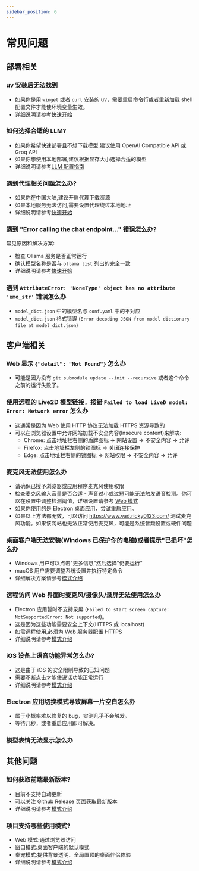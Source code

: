 ```yaml
---
sidebar_position: 6
---
```


# 常见问题

## 部署相关

### uv 安装后无法找到
- 如果你是用 `winget` 或者 `curl` 安装的 uv，需要重启命令行或者重新加载 shell 配置文件才能使环境变量生效。
- 详细说明请参考[快速开始](./quick-start.md)

### 如何选择合适的 LLM?
- 如果你希望快速部署且不想下载模型,建议使用 OpenAI Compatible API 或 Groq API
- 如果你想使用本地部署,建议根据显存大小选择合适的模型
- 详细说明请参考[LLM 配置指南](./user-guide/backend/llm.md)

### 遇到代理相关问题怎么办?
- 如果你在中国大陆,建议开启代理下载资源
- 如果本地服务无法访问,需要设置代理绕过本地地址
- 详细说明请参考[快速开始](./quick-start.md)

### 遇到 "Error calling the chat endpoint..." 错误怎么办?
常见原因和解决方案:
- 检查 Ollama 服务是否正常运行
- 确认模型名称是否与 `ollama list` 列出的完全一致
- 详细说明请参考[快速开始](./quick-start.md)

### 遇到 `AttributeError: 'NoneType' object has no attribute 'emo_str'` 错误怎么办
- `model_dict.json` 中的模型名与 `conf.yaml` 中的不对应
- `model_dict.json` 格式错误 (`Error decoding JSON from model dictionary file at model_dict.json`)

## 客户端相关

### Web 显示 `{"detail": "Not Found"}` 怎么办
- 可能是因为没有 `git submodule update --init --recursive` 或者这个命令之前的运行失败了。

### 使用远程的 Live2D 模型链接，报错 `Failed to load LiveD model: Error: Network error` 怎么办
- 这通常是因为 Web 使用 HTTP 协议无法加载 HTTPS 资源导致的
- 可以在浏览器设置中允许网站加载不安全内容(Insecure content)来解决:
  - Chrome: 点击地址栏右侧的盾牌图标 -> 网站设置 -> 不安全内容 -> 允许
  - Firefox: 点击地址栏左侧的锁图标 -> 关闭连接保护
  - Edge: 点击地址栏右侧的锁图标 -> 网站权限 -> 不安全内容 -> 允许

### 麦克风无法使用怎么办
- 请确保已授予浏览器或应用程序麦克风使用权限
- 检查麦克风输入音量是否合适 - 声音过小或过短可能无法触发语音检测。你可以在设置中调整检测阈值，详细设置请参考 [Web 模式](./user-guide/frontend/web.md)
- 如果你使用的是 Electron 桌面应用，尝试重启应用。
- 如果以上方法都无效，可以访问 https://www.vad.ricky0123.com/ 测试麦克风功能。如果该网站也无法正常使用麦克风，可能是系统音频设置或硬件问题

### 桌面客户端无法安装(Windows 已保护你的电脑)或者提示"已损坏"怎么办
- Windows 用户可以点击"更多信息"然后选择"仍要运行"
- macOS 用户需要调整系统设置并执行特定命令
- 详细解决方案请参考[模式介绍](./user-guide/frontend/mode.md)

### 远程访问 Web 界面时麦克风/摄像头/录屏无法使用怎么办
- Electron 应用暂时不支持录屏 (`Failed to start screen capture:
NotSupportedError: Not supported`)。
- 这是因为这些功能需要安全上下文(HTTPS 或 localhost)
- 如需远程使用,必须为 Web 服务器配置 HTTPS
- 详细说明请参考[模式介绍](./user-guide/frontend/mode.md)

### iOS 设备上语音功能异常怎么办?
- 这是由于 iOS 的安全限制导致的已知问题
- 需要不断点击才能使说话功能正常运行
- 详细说明请参考[模式介绍](./user-guide/frontend/mode.md)

### Electron 应用切换模式导致屏幕一片空白怎么办
- 属于小概率难以修复的 bug，实测几乎不会触发。
- 等待几秒，或者重启应用即可解决。

### 模型表情无法显示怎么办

## 其他问题

### 如何获取前端最新版本?
- 目前不支持自动更新
- 可以关注 Github Release 页面获取最新版本
- 详细说明请参考[模式介绍](./user-guide/frontend/mode.md)

### 项目支持哪些使用模式?
- Web 模式:通过浏览器访问
- 窗口模式:桌面客户端的默认模式
- 桌宠模式:提供背景透明、全局置顶的桌面伴侣体验
- 详细说明请参考[模式介绍](./user-guide/frontend/mode.md)
